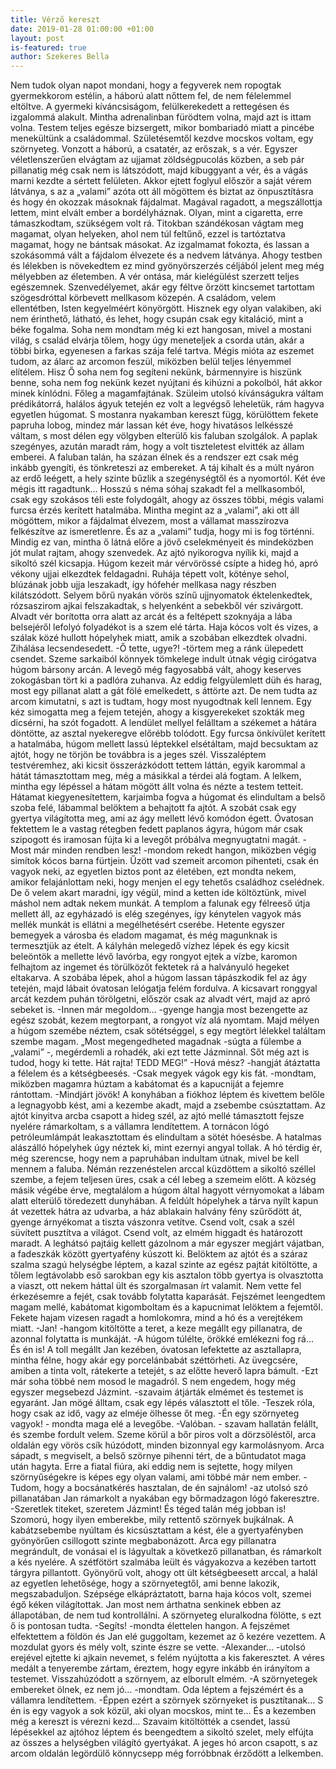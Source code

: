 ```yaml
---
title: Vérző kereszt
date: 2019-01-28 01:00:00 +01:00
layout: post
is-featured: true
author: Szekeres Bella
---
```


Nem tudok olyan napot mondani, hogy a fegyverek nem ropogtak gyermekkorom estélin, a háború alatt nőttem fel, de nem félelemmel eltöltve. A gyermeki kíváncsiságom, felülkerekedett a rettegésen és izgalommá alakult. Mintha adrenalinban fürödtem volna, majd azt is ittam volna. Testem teljes egésze bizsergett, mikor bombariadó miatt a pincébe menekültünk a családommal. Születésemtől kezdve mocskos voltam, egy szörnyeteg. Vonzott a háború, a csatatér, az erőszak, s a vér. Egyszer véletlenszerűen elvágtam az ujjamat zöldségpucolás közben, a seb pár pillanatig még csak nem is látszódott, majd kibuggyant a vér, és a vágás marni kezdte a sértett felületen. Akkor ejtett foglyul először a saját vérem látványa, s az a „valami” azóta ott áll mögöttem és biztat az önpusztításra és hogy én okozzak másoknak fájdalmat. Magával ragadott, a megszállottja lettem, mint elvált ember a bordélyháznak. Olyan, mint a cigaretta, erre támaszkodtam, szükségem volt rá. Titokban szándékosan vágtam meg magamat, olyan helyeken, ahol nem túl feltűnő, ezzel is tartóztatva magamat, hogy ne bántsak másokat. Az izgalmamat fokozta, és lassan a szokásommá vált a fájdalom élvezete és a nedvem látványa. Ahogy testben és lélekben is növekedtem ez mind gyönyörszerzés céljából jelent meg még mélyebben az életemben. A vér ontása, már kielégülést szerzett teljes egészemnek.
Szenvedélyemet, akár egy féltve őrzött kincsemet tartottam szögesdróttal körbevett mellkasom közepén. A családom, velem ellentétben, Isten kegyelméért könyörgött. Hisznek egy olyan valakiben, aki nem érinthető, látható, és lehet, hogy csupán csak egy kitaláció, mint a béke fogalma. Soha nem mondtam még ki ezt hangosan, mivel a mostani világ, s család elvárja tőlem, hogy úgy meneteljek a csorda után, akár a többi birka, egyenesen a farkas szája felé tartva. Mégis mióta az eszemet tudom, az álarc az arcomon feszül, miközben belül teljes lényemmel elítélem. Hisz Ő soha nem fog segíteni nekünk, bármennyire is hiszünk benne, soha nem fog nekünk kezet nyújtani és kihúzni a pokolból, hát akkor minek kínlódni. Főleg a magamfajtának.
Szüleim utolsó kívánságukra váltam prédikátorrá, halálos ágyuk tetején ez volt a legvégső leheletük, rám hagyva egyetlen húgomat.
S mostanra nyakamban kereszt függ, körülöttem fekete papruha lobog, mindez már lassan két éve, hogy hivatásos lelkésszé váltam, s most délen egy völgyben elterülő kis faluban szolgálok. A paplak szegényes, azután maradt rám, hogy a volt tiszteletest elvitték az állam emberei. A faluban talán, ha százan élnek és a rendszer ezt csak még inkább gyengíti, és tönkreteszi az embereket. A táj kihalt és a múlt nyáron az erdő leégett, a hely szinte bűzlik a szegénységtől és a nyomortól. Két éve mégis itt ragadtunk…
Hosszú s néma sóhaj szakadt fel a mellkasomból, csak egy szokásos téli este folydogált, ahogy az összes többi, mégis valami furcsa érzés kerített hatalmába. Mintha megint az a „valami”, aki ott áll mögöttem, mikor a fájdalmat élvezem, most a vállamat masszírozva felkészítve az ismeretlenre. És az a „valami” tudja, hogy mi is fog történni. Mindig ez van, mintha ő látná előre a jövő cselekményeit és mindeközben jót mulat rajtam, ahogy szenvedek.
Az ajtó nyikorogva nyílik ki, majd a sikoltó szél kicsapja. Húgom kezeit már vérvörössé csípte a hideg hó, apró vékony ujjai elkezdtek feldagadni. Ruhája tépett volt, köténye sehol, blúzának jobb ujja leszakadt, így hófehér mellkasa nagy részben kilátszódott. Selyem bőrű nyakán vörös színű ujjnyomatok éktelenkedtek, rózsaszirom ajkai felszakadtak, s helyenként a sebekből vér szivárgott. Alvadt vér borította orra alatt az arcát és a feltépett szoknyája a lába belsejéről lefolyó folyadékot is a szem elé tárta. Haja kócos volt és vizes, a szálak közé hullott hópelyhek miatt, amik a szobában elkezdtek olvadni. Zihálása lecsendesedett.
-Ő tette, ugye?! -törtem meg a ránk ülepedett csendet. Szeme sarkaiból könnyek tömkelege indult útnak végig cirógatva húgom bársony arcán. A levegő még fagyosabbá vált, ahogy keserves zokogásban tört ki a padlóra zuhanva.
Az eddig felgyülemlett düh és harag, most egy pillanat alatt a gát fölé emelkedett, s áttörte azt. De nem tudta az arcom kimutatni, s azt is tudtam, hogy most nyugodtnak kell lennem. Egy kéz simogatta meg a fejem tetején, ahogy a kisgyerekeket szokták meg dicsérni, ha szót fogadott. A lendület mellyel felálltam a székemet a hátára döntötte, az asztal nyekeregve előrébb tolódott. Egy furcsa önkívület kerített a hatalmába, húgom mellett lassú léptekkel elsétáltam, majd becsuktam az ajtót, hogy ne törjön be továbbra is a jeges szél. Visszaléptem testvéremhez, aki kicsit összerázkódott tettem láttán, egyik karommal a hátát támasztottam meg, még a másikkal a térdei alá fogtam.
A lelkem, mintha egy lépéssel a hátam mögött állt volna és nézte a testem tetteit. Hátamat kiegyenesítettem, karjaimba fogva a húgomat és elindultam a belső szoba felé, lábammal belöktem a behajtott fa ajtót. A szobát csak egy gyertya világította meg, ami az ágy mellett lévő komódon égett. Óvatosan fektettem le a vastag rétegben fedett paplanos ágyra, húgom már csak szipogott és iramosan fújta ki a levegőt próbálva megnyugtatni magát.
-Most már minden rendben lesz! -mondom rekedt hangon, miközben végig simítok kócos barna fürtjein. Űzött vad szemeit arcomon pihenteti, csak én vagyok neki, az egyetlen biztos pont az életében, ezt mondta nekem, amikor felajánlottam neki, hogy menjen el egy tehetős családhoz cselédnek. De ő velem akart maradni, így végül, mind a ketten ide költöztünk, mivel máshol nem adtak nekem munkát.
A templom a falunak egy félreeső útja mellett áll, az egyházadó is elég szegényes, így kénytelen vagyok más mellék munkát is ellátni a megélhetésért cserébe. Hetente egyszer bemegyek a városba és eladom magamat, és még magunknak is termesztjük az ételt.
A kályhán melegedő vízhez lépek és egy kicsit beleöntök a mellette lévő lavórba, egy rongyot ejtek a vízbe, karomon felhajtom az ingemet és törülközőt fektetek rá a halványuló hegeket eltakarva. A szobába lépek, ahol a húgom lassan tápászkodik fel az ágy tetején, majd lábait óvatosan lelógatja felém fordulva. A kicsavart ronggyal arcát kezdem puhán törölgetni, először csak az alvadt vért, majd az apró sebeket is.
-Innen már megoldom… -gyenge hangja most bezengette az egész szobát, kezem megtorpant, a rongyot víz alá nyomtam. Majd mélyen a húgom szemébe néztem, csak sötétséggel, s egy megtört lélekkel találtam szembe magam.
„Most megengedheted magadnak -súgta a fülembe a „valami” -, megérdemli a rohadék, aki ezt tette Jázminnal. Sőt még azt is tudod, hogy ki tette. Hát rajta! TEDD MEG!”
-Hová mész? -hangját átáztatta a félelem és a kétségbeesés.
-Csak megyek vágok egy kis fát. -mondtam, miközben magamra húztam a kabátomat és a kapucniját a fejemre rántottam. -Mindjárt jövök!
A konyhában a fiókhoz léptem és kivettem belőle a legnagyobb kést, ami a kezembe akadt, majd a zsebembe csúsztattam. Az ajtót kinyitva arcba csapott a hideg szél, az ajtó mellé támasztott fejsze nyelére rámarkoltam, s a vállamra lendítettem. A tornácon lógó petróleumlámpát leakasztottam és elindultam a sötét hóesésbe.
A hatalmas alászálló hópelyhek úgy néztek ki, mint ezernyi angyal tollak. A hó térdig ér, még szerencse, hogy nem a papruhában indultam útnak, mivel be kell mennem a faluba. Némán rezzenéstelen arccal küzdöttem a sikoltó széllel szembe, a fejem teljesen üres, csak a cél lebeg a szemeim előtt. A község másik végébe érve, megtalálom a húgom által hagyott vérnyomokat a lábam alatt elterülő töredezett dunyhában. A feldúlt hópelyhek a tárva nyílt kapun át vezettek hátra az udvarba, a ház ablakain halvány fény szűrődött át, gyenge árnyékomat a tiszta vászonra vetítve.
Csend volt, csak a szél süvített pusztítva a világot.
Csend volt, az elmém higgadt és határozott maradt.
A leghátsó pajtáig kellett gázolnom a már egyszer megjárt vájatban, a fadeszkák között gyertyafény kúszott ki. Belöktem az ajtót és a száraz szalma szagú helységbe léptem, a kazal szinte az egész pajtát kitöltötte, a tőlem legtávolabb eső sarokban egy kis asztalon több gyertya is olvasztotta a viaszt, ott nekem háttal ült és szorgalmasan írt valamit. Nem vette fel érkezésemre a fejét, csak tovább folytatta kaparását.
Fejszémet leengedtem magam mellé, kabátomat kigomboltam és a kapucnimat lelöktem a fejemtől. Fekete hajam vizesen ragadt a homlokomra, mind a hó és a verejtékem miatt.
-Jan! -hangom kitöltötte a teret, a keze megállt egy pillanatra, de azonnal folytatta is munkáját. -A húgom túlélte, örökké emlékezni fog rá… És én is!
A toll megállt Jan kezében, óvatosan lefektette az asztallapra, mintha félne, hogy akár egy porcelánbabát széttörheti. Az üvegcsére, amiben a tinta volt, rátekerte a tetejét, s az előtte heverő lapra bámult.
-Ezt már soha többé nem mosod le magadról. S nem engedem, hogy még egyszer megsebezd Jázmint. -szavaim átjárták elmémet és testemet is egyaránt. Jan mögé álltam, csak egy lépés választott el tőle. -Teszek róla, hogy csak az idő, vagy az elméje ölhesse őt meg.
-Én egy szörnyeteg vagyok! - mondta maga elé a levegőbe.
-Valóban. - szavam hallatán felállt, és szembe fordult velem. Szeme körül a bőr piros volt a dörzsöléstől, arca oldalán egy vörös csík húzódott, minden bizonnyal egy karmolásnyom. Arca sápadt, s megviselt, a belső szörnye pihenni tért, de a bűntudatot maga után hagyta. Erre a fiatal fiúra, aki eddig nem is sejtette, hogy milyen szörnyűségekre is képes egy olyan valami, ami többé már nem ember.
-Tudom, hogy a bocsánatkérés hasztalan, de én sajnálom! -az utolsó szó pillanatában Jan rámarkolt a nyakában egy bőrmadzagon lógó fakeresztre. -Szeretlek titeket, szeretem Jázmint! És téged talán még jobban is!
Szomorú, hogy ilyen emberekbe, mily rettentő szörnyek bujkálnak. A kabátzsebembe nyúltam és kicsúsztattam a kést, éle a gyertyafényben gyönyörűen csillogott szinte megbabonázott. Arca egy pillanatra megrándult, de vonásai el is lágyultak a következő pillanatban, és rámarkolt a kés nyelére. A szétfötört szalmába leült és vágyakozva a kezében tartott tárgyra pillantott.
Gyönyörű volt, ahogy ott ült kétségbeesett arccal, a halál az egyetlen lehetősége, hogy a szörnyetegtől, ami benne lakozik, megszabaduljon. Szépsége elkápráztatott, barna haja kócos volt, szemei égő kéken világítottak. Jan most nem árthatna senkinek ebben az állapotában, de nem tud kontrollálni. A szörnyeteg eluralkodna fölötte, s ezt ő is pontosan tudta.
-Segíts! -mondta élettelen hangon. A fejszémet elfektettem a földön és Jan elé guggoltam, kezemet az ő kezére vezettem. A mozdulat gyors és mély volt, szinte észre se vette. -Alexander… -utolsó erejével ejtette ki ajkain nevemet, s felém nyújtotta a kis fakeresztet. A véres medált a tenyerembe zártam, éreztem, hogy egyre inkább én irányítom a testemet. Visszahúzódott a szörnyem, az elborult elmém.
-A szörnyetegek embereket ölnek, ez nem jó… -mondtam. Oda léptem a fejszémért és a vállamra lendítettem. -Éppen ezért a szörnyek szörnyeket is pusztítanak… S én is egy vagyok a sok közül, aki olyan mocskos, mint te… És a kezemben még a kereszt is vérezni kezd…
Szavaim kitöltötték a csendet, lassú lépésekkel az ajtóhoz léptem és beengedtem a sikoltó szelet, mely elfújta az összes a helységben világító gyertyákat. A jeges hó arcon csapott, s az arcom oldalán legördülő könnycsepp még forróbbnak érződött a lelkemben.
